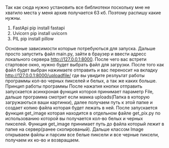 Так как сюда нужно установить все библиотеки поскольку мне не хватило места у меня архив получается 63 кб.
Поэтому распишу какие нужны.
1. FastApi pip install fastapi
2. Uvicorn pip install uvicorn
3. PIL pip install pillow

Основные зависимости которые потребуються для запуска.
Дальше просто запустить файл main.py, зайти в браузер и ввести адресс локального сервера http://127.0.0.1:8000.
После чего вас встрети стартовое окно, нужно будет выбрать файл для загрузки.
После того как файл будет выбран нажимаете отправить и вас переносит на вкладку  http://127.0.0.1:8000/uploadfile/ где вы увидите резлуьтат работы программы кол-во черных пикселей и белых, а так же каких больше.
Принцип работы программы После нажатия кнопки отправить запускается асинхроная функция котороя принимает параметр File, дальше программа смотрит если мамка uploads(Папка в которую загружаються ваши картинки), далее получаем путь к этой папке и создает копию файла которая будет лежать в ней.
После запускается функция get_image которая находится в отдельном файле get_pix.py по использованию которой вы получается кол-во белых и черных пикселей.
Функция get_image принимает путь до файла который лежит в папке на сервер(ранее скопированый). Дальше классом Image открываем файлы и парсим все белые пиксели и все черные пиксели, получаем их ко-во и возвращаем.
